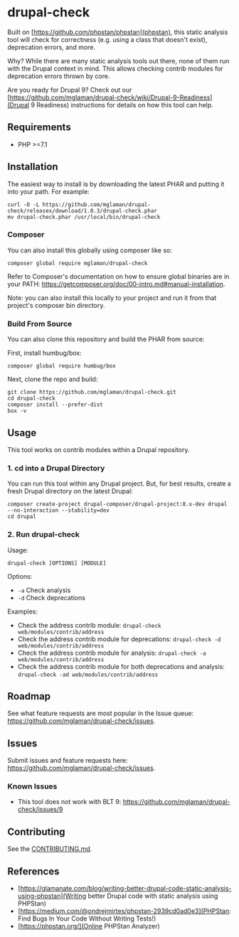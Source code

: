 # drupal-check

Built on [https://github.com/phpstan/phpstan](phpstan), this static analysis tool will check for correctness (e.g. using a class that doesn't exist), deprecation errors, and more.

Why? While there are many static analysis tools out there, none of them run with the Drupal context in mind. This allows checking contrib modules for deprecation errors thrown by core.

Are you ready for Drupal 9? Check out our [https://github.com/mglaman/drupal-check/wiki/Drupal-9-Readiness](Drupal 9 Readiness) instructions for details on how this tool can help.

## Requirements

* PHP >=7.1

## Installation

The easiest way to install is by downloading the latest PHAR and putting it into your path. For example:

```
curl -O -L https://github.com/mglaman/drupal-check/releases/download/1.0.3/drupal-check.phar
mv drupal-check.phar /usr/local/bin/drupal-check
```

### Composer

You can also install this globally using composer like so:

```
composer global require mglaman/drupal-check
```

Refer to Composer's documentation on how to ensure global binaries are in your PATH: https://getcomposer.org/doc/00-intro.md#manual-installation.

Note: you can also install this locally to your project and run it from that project's composer bin directory.

### Build From Source

You can also clone this repository and build the PHAR from source:

First, install humbug/box:

```
composer global require humbug/box
```

Next, clone the repo and build:

```
git clone https://github.com/mglaman/drupal-check.git
cd drupal-check
composer install --prefer-dist
box -v
```

## Usage

This tool works on contrib modules within a Drupal repository.

### 1. cd into a Drupal Directory

You can run this tool within any Drupal project. But, for best results, create a fresh Drupal directory on the latest Drupal:

```
composer create-project drupal-composer/drupal-project:8.x-dev drupal --no-interaction --stability=dev
cd drupal
```

### 2. Run drupal-check

Usage:

  ```
  drupal-check [OPTIONS] [MODULE]
  ```

Options:

* `-a` Check analysis
* `-d` Check deprecations

Examples:

* Check the address contrib module: `drupal-check web/modules/contrib/address`
* Check the address contrib module for deprecations: `drupal-check -d web/modules/contrib/address`
* Check the address contrib module for analysis: `drupal-check -a web/modules/contrib/address`
* Check the address contrib module for both deprecations and analysis: `drupal-check -ad web/modules/contrib/address`

## Roadmap

See what feature requests are most popular in the Issue queue: https://github.com/mglaman/drupal-check/issues.

## Issues

Submit issues and feature requests here: https://github.com/mglaman/drupal-check/issues.

### Known Issues

* This tool does not work with BLT 9: https://github.com/mglaman/drupal-check/issues/9

## Contributing

See the [CONTRIBUTING.md](CONTRIBUTING.md).

## References

* [https://glamanate.com/blog/writing-better-drupal-code-static-analysis-using-phpstan](Writing better Drupal code with static analysis using PHPStan)
* [https://medium.com/@ondrejmirtes/phpstan-2939cd0ad0e3](PHPStan: Find Bugs In Your Code Without Writing Tests!)
* [https://phpstan.org/](Online PHPStan Analyzer)

